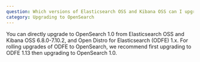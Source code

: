 ```yaml
---
question: Which versions of Elasticsearch OSS and Kibana OSS can I upgrade from to OpenSearch and OpenSearch Dashboards, directly?
category: Upgrading to OpenSearch
---
```

You can directly upgrade to OpenSearch 1.0 from Elasticsearch OSS and Kibana OSS 6.8.0-7.10.2, and Open Distro for Elasticsearch (ODFE) 1.x. For rolling upgrades of ODFE to OpenSearch, we recommend first upgrading to ODFE 1.13 then upgrading to OpenSearch 1.0.
